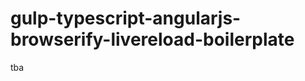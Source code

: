 gulp-typescript-angularjs-browserify-livereload-boilerplate
===========================================================

tba
